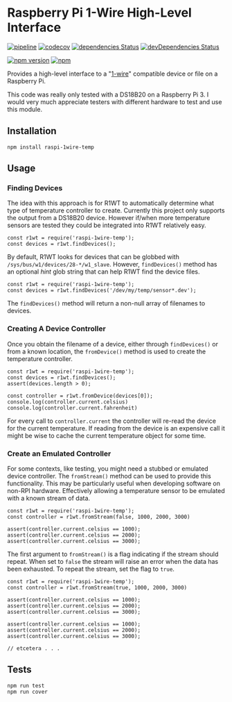 # Raspberry Pi 1-Wire High-Level Interface

[![pipeline](https://gitlab.com/deliberist/raspi-1wire-temp/badges/master/pipeline.svg)](https://gitlab.com/deliberist/raspi-1wire-temp/pipelines)
[![codecov](https://codecov.io/gl/deliberist/raspi-1wire-temp/branch/master/graph/badge.svg)](https://codecov.io/gl/deliberist/raspi-1wire-temp)
[![dependencies Status](https://david-dm.org/deliberist/raspi-1wire-temp/status.svg)](https://david-dm.org/deliberist/raspi-1wire-temp)
[![devDependencies Status](https://david-dm.org/deliberist/raspi-1wire-temp/dev-status.svg)](https://david-dm.org/deliberist/raspi-1wire-temp?type=dev)

[![npm version](https://badge.fury.io/js/raspi-1wire-temp.svg)](https://badge.fury.io/js/raspi-1wire-temp)
[![npm](https://img.shields.io/npm/dw/raspi-1wire-temp.svg)](https://www.npmjs.com/package/raspi-1wire-temp)

Provides a high-level interface to a "[1-wire](https://pinout.xyz/pinout/1_wire)"
compatible device or file on a Raspberry Pi.

This code was really only tested with a DS18B20 on a Raspberry Pi 3.  I would
very much appreciate testers with different hardware to test and use this 
module.

## Installation

`npm install raspi-1wire-temp`

## Usage

### Finding Devices

The idea with this approach is for R1WT to automatically determine what type of
temperature controller to create.  Currently this project only supports the 
output from a DS18B20 device.  However if/when more temperature sensors are
tested they could be integrated into R1WT relatively easy.

```
const r1wt = require('raspi-1wire-temp');
const devices = r1wt.findDevices();
```

By default, R1WT looks for devices that can be globbed with 
`/sys/bus/w1/devices/28-*/w1_slave`.  However, `findDevices()` method has an
optional _hint_ glob string that can help R1WT find the device files.

```
const r1wt = require('raspi-1wire-temp');
const devices = r1wt.findDevices('/dev/my/temp/sensor*.dev');
```

The `findDevices()` method will return a non-null array of filenames to devices.

### Creating A Device Controller

Once you obtain the filename of a device, either through `findDevices()` or from
a known location, the `fromDevice()` method is used to create the temperature 
controller.

```
const r1wt = require('raspi-1wire-temp');
const devices = r1wt.findDevices();
assert(devices.length > 0);

const controller = r1wt.fromDevice(devices[0]);
console.log(controller.current.celsius)
console.log(controller.current.fahrenheit)
```

For every call to `controller.current` the controller will re-read the device
for the current temperature.  If reading from the device is an expensive call it 
might be wise to cache the current temperature object for some time.

### Create an Emulated Controller

For some contexts, like testing, you might need a stubbed or emulated device 
controller.  The `fromStream()` method can be used to provide this
functionality.  This may be particularly useful when developing software on 
non-RPI hardware.  Effectively allowing a temperature sensor to be emulated with
a known stream of data.

```
const r1wt = require('raspi-1wire-temp');
const controller = r1wt.fromStream(false, 1000, 2000, 3000)

assert(controller.current.celsius == 1000);
assert(controller.current.celsius == 2000);
assert(controller.current.celsius == 3000);
```

The first argument to `fromStream()` is a flag indicating if the stream should
repeat.  When set to `false` the stream will raise an error when the data has
been exhausted.  To repeat the stream, set the flag to `true`.

```
const r1wt = require('raspi-1wire-temp');
const controller = r1wt.fromStream(true, 1000, 2000, 3000)

assert(controller.current.celsius == 1000);
assert(controller.current.celsius == 2000);
assert(controller.current.celsius == 3000);

assert(controller.current.celsius == 1000);
assert(controller.current.celsius == 2000);
assert(controller.current.celsius == 3000);

// etcetera . . .
```

## Tests

```
npm run test
npm run cover
```
